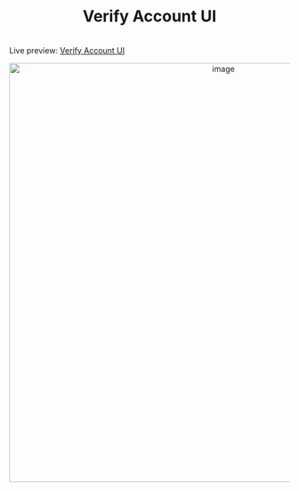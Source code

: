 <h1 align="center">Verify Account UI</h1><br>
Live preview: <a href="https://ash-win-n.github.io/verify-account/">Verify Account UI</a><br>
<p align="center">

<img width="754" alt="image" src="https://user-images.githubusercontent.com/70138036/186876479-d492fb5c-4712-4c90-8ec4-a7ca8b7e63ad.png">


</p>
